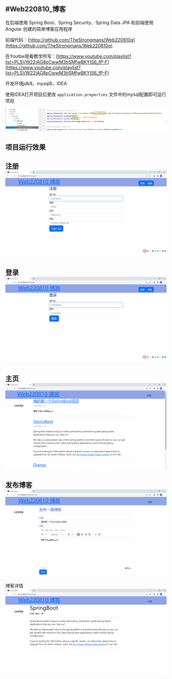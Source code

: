 #Web220810_博客
----------
在后端使用 Spring Boot、Spring Security、Spring Data JPA 和前端使用 Angular 创建的简单博客应用程序

前端代码：[https://github.com/TheStrongmans/Web220810q](https://github.com/TheStrongmans/Web220810q)

在Youtbe观看教学所写：[https://www.youtube.com/playlist?list=PLSVW22jAG8pCwwM3tjSMfwBKYIS6_fP-F](https://www.youtube.com/playlist?list=PLSVW22jAG8pCwwM3tjSMfwBKYIS6_fP-F)

开发环境jdk8，mysql8，IDEA

使用IDEA打开项目后更改 `application.properties` 文件中的mysql配置即可运行项目

![1](https://github.com/TheStrongmans/imgs/blob/master/we220810imgs/%E8%BF%90%E8%A1%8C_%E5%90%8E%E7%AB%AF.png)
  
  
## 项目运行效果  

注册  
![2](https://github.com/TheStrongmans/imgs/blob/master/we220810imgs/%E6%B3%A8%E5%86%8C%E9%A1%B5.png)  
------  
登录  
![3](https://github.com/TheStrongmans/imgs/blob/master/we220810imgs/%E7%99%BB%E5%BD%95%E9%A1%B5.png)  
------  
主页  
![4](https://github.com/TheStrongmans/imgs/blob/master/we220810imgs/%E4%B8%BB%E9%A1%B5%E9%9D%A2.png)  
------  
发布博客  
![5](https://github.com/TheStrongmans/imgs/blob/master/we220810imgs/%E5%8F%91%E5%B8%83%E5%8D%9A%E5%AE%A2.png)  
------  
博客详情  
![6](https://github.com/TheStrongmans/imgs/blob/master/we220810imgs/%E5%8D%9A%E5%AE%A2%E8%AF%A6%E6%83%85%E9%A1%B5.png)  
